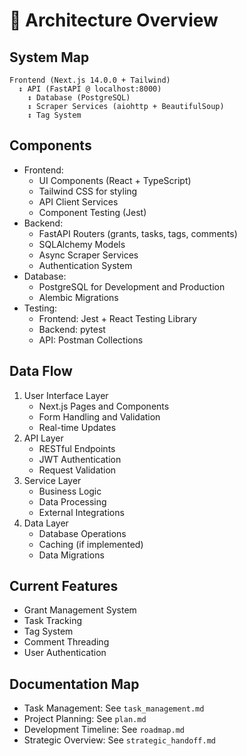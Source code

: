 # 🧱 Architecture Overview

## System Map

```
Frontend (Next.js 14.0.0 + Tailwind)
  ↕ API (FastAPI @ localhost:8000)
    ↕ Database (PostgreSQL)
    ↕ Scraper Services (aiohttp + BeautifulSoup)
    ↕ Tag System
```

## Components
- Frontend: 
  - UI Components (React + TypeScript)
  - Tailwind CSS for styling
  - API Client Services
  - Component Testing (Jest)
- Backend: 
  - FastAPI Routers (grants, tasks, tags, comments)
  - SQLAlchemy Models
  - Async Scraper Services
  - Authentication System
- Database: 
  - PostgreSQL for Development and Production
  - Alembic Migrations
- Testing:
  - Frontend: Jest + React Testing Library
  - Backend: pytest
  - API: Postman Collections

## Data Flow
1. User Interface Layer
   - Next.js Pages and Components
   - Form Handling and Validation
   - Real-time Updates
2. API Layer
   - RESTful Endpoints
   - JWT Authentication
   - Request Validation
3. Service Layer
   - Business Logic
   - Data Processing
   - External Integrations
4. Data Layer
   - Database Operations
   - Caching (if implemented)
   - Data Migrations

## Current Features
- Grant Management System
- Task Tracking
- Tag System
- Comment Threading
- User Authentication

## Documentation Map
- Task Management: See `task_management.md`
- Project Planning: See `plan.md`
- Development Timeline: See `roadmap.md`
- Strategic Overview: See `strategic_handoff.md`
